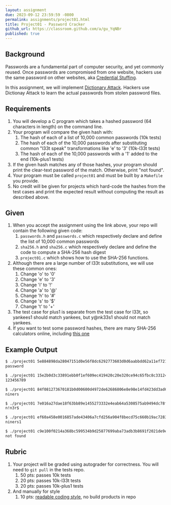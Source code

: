 ```yaml
---
layout: assignment
due: 2023-09-12 23:59:59 -0800
permalink: assignments/project01.html
title: Project01 - Password Cracker
github_url: https://classroom.github.com/a/gu_YqNBr
published: true
---
```


## Background

Passwords are a fundamental part of computer security, and yet commonly reused. Once passwords are compromised from one website, hackers use the same password on other websites, aka [Credential Stuffing](https://owasp.org/www-community/attacks/Credential_stuffing). 

In this assignment, we will implement [Dictionary Attack](https://en.wikipedia.org/wiki/Dictionary_attack). Hackers use Dictionay Attack to learn the actual passwords from stolen password files.

## Requirements

1. You will develop a C program which takes a hashed password (64 characters in length) on the command line.
1. Your program will compare the given hash with:
    1. The hash of each of a list of 10,000 common passwords (10k tests)
    1. The hash of each of the 10,000 passwords after substituting common "l33t speak" transformations like 'e' to '3' (10k-l33t tests)
    1. The hash of each of the 10,000 passwords with a '1' added to the end (10k-plus1 tests)
1. If the given hash matches any of those hashes, your program should print the clear-text password of the match. Otherwise, print "not found".
1. Your program must be called `project01` and must be built by a `Makefile` you provide.
1. No credit will be given for projects which hard-code the hashes from the test cases and print the expected result without computing the result as described above.

## Given

1. When you accept the assignment using the link above, your repo will contain the following given code:
    1. `passwords.h` and `passwords.c` which respectively declare and define the list of 10,000 common passwords
    1. `sha256.h` and `sha256.c` which respectively declare and define the code to compute a SHA-256 hash digest
    1. `project01.c` which shows how to use the SHA-256 functions.
1. Although there are a large number of l33t substitutions, we will use these common ones:
    1. Change 'o' to '0'
    1. Change 'e' to '3'
    1. Change 'i' to '!'
    1. Change 'a' to '@'
    1. Change 'h' to '#'
    1. Change 's' to '$'
    1. Change 't' to '+'
1. The test case for plus1 is separate from the test case for l33t, so yankees1 should match yankees, but y@nk33s1 should not match yankees. 
1. If you want to test some password hashes, there are many SHA-256 calculators online, including [this one](https://xorbin.com/tools/sha256-hash-calculator)

## Example Output

```sh
$ ./project01 5e884898da28047151d0e56f8dc6292773603d0d6aabbdd62a11ef721d1542d8
password

$ ./project01 15e2b0d3c33891ebb0f1ef609ec419420c20e320ce94c65fbc8c3312448eb225
123456789

$ ./project01 84f081273670181b0d00600d4972de62686806e8e98e14fd423dd3ad6f9e0f5b
niners

$ ./project01 7e016a27dae18f63bb89e1455273332e4eab64a5308575ab9494dc78f06960bc
n!n3r$

$ ./project01 ef60a458e0016857ade43406a7cfd256a904f8becd75c660b19ac72831f502d6
niners1

$ ./project01 c9e100f0214a368bc599534b9d25877699aba73adb3b8691f2021de9eddf96c9
not found
```

## Rubric

1. Your project will be graded using autograder for correctness. You will need to `git pull` in the tests repo.
    1. 50 pts: passes 10k tests
    1. 20 pts: passes 10k-l33t tests
    1. 20 pts: passes 10k-plus1 tests
2. And manually for style
    1. 10 pts: [readable coding style](https://github.com/usfca-cs-tools/docs/blob/main/c-style.md), no build products in repo
